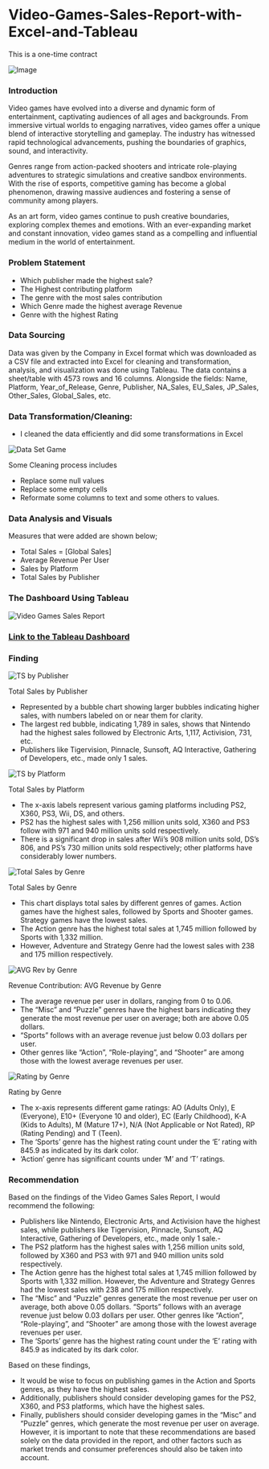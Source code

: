 # Video-Games-Sales-Report-with-Excel-and-Tableau

This is a one-time contract

![Image](https://github.com/Solution92/Video-Games-Sales-Report-with-Excel-and-Tableau/assets/144762124/0d108599-a485-4e43-a081-cb2c7f2f8ab0)

### Introduction

Video games have evolved into a diverse and dynamic form of entertainment, captivating audiences of all ages and backgrounds. From immersive virtual worlds to engaging narratives, video games offer a unique blend of interactive storytelling and gameplay. The industry has witnessed rapid technological advancements, pushing the boundaries of graphics, sound, and interactivity. 

Genres range from action-packed shooters and intricate role-playing adventures to strategic simulations and creative sandbox environments. With the rise of esports, competitive gaming has become a global phenomenon, drawing massive audiences and fostering a sense of community among players. 

As an art form, video games continue to push creative boundaries, exploring complex themes and emotions. With an ever-expanding market and constant innovation, video games stand as a compelling and influential medium in the world of entertainment.

### Problem Statement

- Which publisher made the highest sale?
- The Highest contributing platform
- The genre with the most sales contribution
- Which Genre made the highest average Revenue
- Genre with the highest Rating


### Data Sourcing

Data was given by the Company in Excel format which was downloaded as a CSV file and extracted into Excel for cleaning and transformation, analysis, and visualization was done using Tableau. 
The data contains a sheet/table with 4573 rows and 16 columns. Alongside the fields: Name, Platform, Year_of_Release, Genre, Publisher, NA_Sales, EU_Sales, JP_Sales, Other_Sales, Global_Sales, etc.

### Data Transformation/Cleaning:

- I cleaned the data efficiently and did some transformations in Excel

![Data Set Game](https://github.com/Solution92/Video-Games-Sales-Report-with-Excel-and-Tableau/assets/144762124/2736a446-6e7e-4dfa-9ea8-8d72e7e39bbd)

Some Cleaning process includes
- Replace some null values
- Replace some empty cells
- Reformate some columns to text and some others to values.

### Data Analysis and Visuals

Measures that were added are shown below;
- Total Sales = [Global Sales]
- Average Revenue Per User
- Sales by Platform
- Total Sales by Publisher

### The Dashboard Using Tableau

![Video Games Sales Report](https://github.com/Solution92/Video-Games-Sales-Report-with-Excel-and-Tableau/assets/144762124/72f58752-79aa-4e15-8983-07cb42cc85f1)

### [Link to the Tableau Dashboard](https://public.tableau.com/app/profile/emmanuel.ashiedu/viz/VideoGamesSalesReport_17030209520110/Dashboard1?publish=yes)

### Finding 

![TS by Publisher](https://github.com/Solution92/Video-Games-Sales-Report-with-Excel-and-Tableau/assets/144762124/463e4b2c-80da-453e-85ab-75b3839714f2)

Total Sales by Publisher

- Represented by a bubble chart showing larger bubbles indicating higher sales, with numbers labeled on or near them for clarity.
- The largest red bubble, indicating 1,789 in sales, shows that Nintendo had the highest sales followed by Electronic Arts, 1,117, Activision, 731, etc.
- Publishers like Tigervision, Pinnacle, Sunsoft, AQ Interactive, Gathering of Developers, etc., made only 1 sales.


![TS by Platform](https://github.com/Solution92/Video-Games-Sales-Report-with-Excel-and-Tableau/assets/144762124/b909dbf3-06cc-4536-8b77-a86335f98c35)

Total Sales by Platform 

- The x-axis labels represent various gaming platforms including PS2, X360, PS3, Wii, DS, and others.
- PS2 has the highest sales with 1,256 million units sold, X360 and PS3 follow with 971 and 940 million units sold respectively.
- There is a significant drop in sales after Wii’s 908 million units sold, DS’s 806, and PS’s 730 million units sold respectively; other platforms have considerably lower numbers.


![Total Sales by Genre](https://github.com/Solution92/Video-Games-Sales-Report-with-Excel-and-Tableau/assets/144762124/8dc36385-86a3-42a6-878f-36d884ae596d)

Total Sales by Genre 

- This chart displays total sales by different genres of games. Action games have the highest sales, followed by Sports and Shooter games. Strategy games have the lowest sales.
- The Action genre has the highest total sales at 1,745 million followed by Sports with 1,332 million.
- However, Adventure and Strategy Genre had the lowest sales with 238 and 175 million respectively.


![AVG Rev by Genre](https://github.com/Solution92/Video-Games-Sales-Report-with-Excel-and-Tableau/assets/144762124/d6f184bc-63f1-43d6-b10b-4e6ea61038b4)

Revenue Contribution: AVG Revenue by Genre

- The average revenue per user in dollars, ranging from 0 to 0.06.
- The “Misc” and “Puzzle” genres have the highest bars indicating they generate the most revenue per user on average; both are above 0.05 dollars.
- “Sports” follows with an average revenue just below 0.03 dollars per user.
- Other genres like “Action”, “Role-playing”, and “Shooter” are among those with the lowest average revenues per user.


![Rating by Genre](https://github.com/Solution92/Video-Games-Sales-Report-with-Excel-and-Tableau/assets/144762124/abd1c878-9bd5-4153-9a97-06f3ba0b3d86)

Rating by Genre 

- The x-axis represents different game ratings: AO (Adults Only), E (Everyone), E10+ (Everyone 10 and older), EC (Early Childhood), K-A (Kids to Adults), M (Mature 17+), N/A (Not Applicable or Not Rated), RP (Rating Pending) and T (Teen).
- The ‘Sports’ genre has the highest rating count under the ‘E’ rating with 845.9 as indicated by its dark color.
- ‘Action’ genre has significant counts under ‘M’ and ‘T’ ratings.

### Recommendation

Based on the findings of the Video Games Sales Report, I would recommend the following:

- Publishers like Nintendo, Electronic Arts, and Activision have the highest sales, while publishers like Tigervision, Pinnacle, Sunsoft, AQ Interactive, Gathering of Developers, etc., made only 1 sale.-
- The PS2 platform has the highest sales with 1,256 million units sold, followed by X360 and PS3 with 971 and 940 million units sold respectively.
- The Action genre has the highest total sales at 1,745 million followed by Sports with 1,332 million. However, the Adventure and Strategy Genres had the lowest sales with 238 and 175 million respectively.
- The “Misc” and “Puzzle” genres generate the most revenue per user on average, both above 0.05 dollars. “Sports” follows with an average revenue just below 0.03 dollars per user. Other genres like “Action”, “Role-playing”, and “Shooter” are among those with the lowest average revenues per user.
- The ‘Sports’ genre has the highest rating count under the ‘E’ rating with 845.9 as indicated by its dark color.
  
Based on these findings, 
- It would be wise to focus on publishing games in the Action and Sports genres, as they have the highest sales.
- Additionally, publishers should consider developing games for the PS2, X360, and PS3 platforms, which have the highest sales. 
- Finally, publishers should consider developing games in the “Misc” and “Puzzle” genres, which generate the most revenue per user on average. However, it is important to note that these recommendations are based solely on the data provided in the report, and other factors such as market trends and consumer preferences should also be taken into account.




























